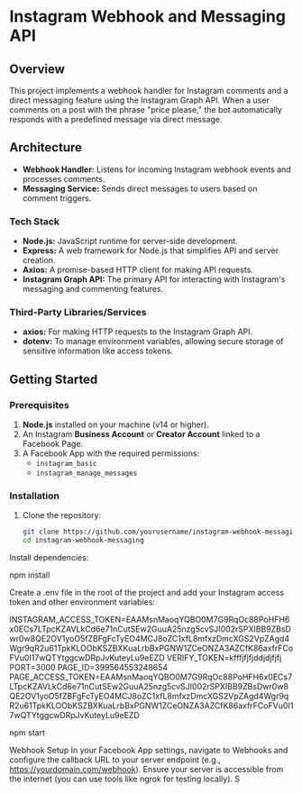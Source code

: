 # Instagram Webhook and Messaging API

## Overview

This project implements a webhook handler for Instagram comments and a direct messaging feature using the Instagram Graph API. When a user comments on a post with the phrase "price please," the bot automatically responds with a predefined message via direct message.

## Architecture

- **Webhook Handler:** Listens for incoming Instagram webhook events and processes comments.
- **Messaging Service:** Sends direct messages to users based on comment triggers.

### Tech Stack

- **Node.js:** JavaScript runtime for server-side development.
- **Express:** A web framework for Node.js that simplifies API and server creation.
- **Axios:** A promise-based HTTP client for making API requests.
- **Instagram Graph API:** The primary API for interacting with Instagram's messaging and commenting features.

### Third-Party Libraries/Services

- **axios:** For making HTTP requests to the Instagram Graph API.
- **dotenv:** To manage environment variables, allowing secure storage of sensitive information like access tokens.

## Getting Started

### Prerequisites

1. **Node.js** installed on your machine (v14 or higher).
2. An Instagram **Business Account** or **Creator Account** linked to a Facebook Page.
3. A Facebook App with the required permissions:
   - `instagram_basic`
   - `instagram_manage_messages`

### Installation

1. Clone the repository:
   ```bash
   git clone https://github.com/yourusername/instagram-webhook-messaging.git
   cd instagram-webhook-messaging


Install dependencies:

npm install

Create a .env file in the root of the project and add your Instagram access token and other environment variables:

INSTAGRAM_ACCESS_TOKEN=EAAMsnMaoqYQBO0M7G9RqOc88PoHFH6x0ECs7LTpcKZAVLkCd6e71nCutSEw2GuuA25nzg5cvSJI002rSPXIBB9ZBsDwr0w8QE2OV1yoO5fZBFgFcTyEO4MCJ8oZC1xfL8mfxzDmcXGS2VpZAgd4Wgr9qR2u61TpkKLOObKSZBXKuaLrbBxPGNW1ZCeONZA3AZCfK86axfrFCoFVu0I17wQTYtggcwDRpJvKuteyLu9eEZD
VERIFY_TOKEN=kfffjfjfjddjdjfjfj
PORT=3000
PAGE_ID=399564553248654
PAGE_ACCESS_TOKEN=EAAMsnMaoqYQBO0M7G9RqOc88PoHFH6x0ECs7LTpcKZAVLkCd6e71nCutSEw2GuuA25nzg5cvSJI002rSPXIBB9ZBsDwr0w8QE2OV1yoO5fZBFgFcTyEO4MCJ8oZC1xfL8mfxzDmcXGS2VpZAgd4Wgr9qR2u61TpkKLOObKSZBXKuaLrbBxPGNW1ZCeONZA3AZCfK86axfrFCoFVu0I17wQTYtggcwDRpJvKuteyLu9eEZD


npm start

Webhook Setup
In your Facebook App settings, navigate to Webhooks and configure the callback URL to your server endpoint (e.g., https://yourdomain.com/webhook).
Ensure your server is accessible from the internet (you can use tools like ngrok for testing locally).
S